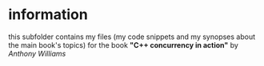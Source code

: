 # information

this subfolder contains my files (my code snippets and my synopses 
about the main book's topics) for the book
**"C++ concurrency in action"** by *Anthony Williams*
